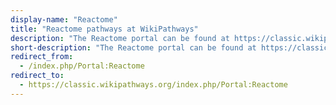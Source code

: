 ```yaml
---
display-name: "Reactome"
title: "Reactome pathways at WikiPathways"
description: "The Reactome portal can be found at https://classic.wikipathways.org/index.php/Portal:Reactome"
short-description: "The Reactome portal can be found at https://classic.wikipathways.org/index.php/Portal:Reactome"
redirect_from:
  - /index.php/Portal:Reactome 
redirect_to:
  - https://classic.wikipathways.org/index.php/Portal:Reactome
---
```

